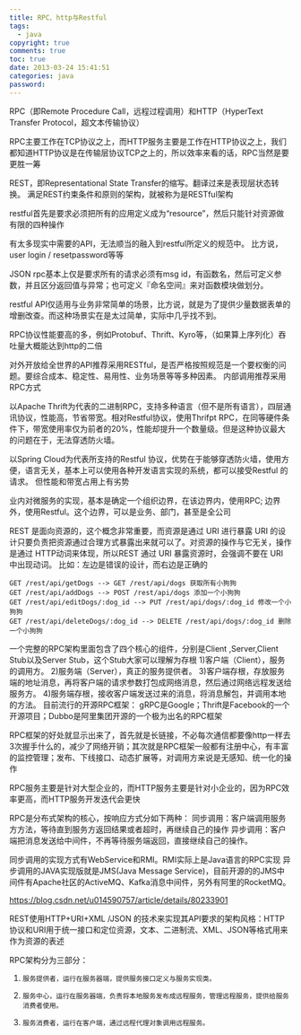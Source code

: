 ```yaml
---
title: RPC、http与Restful
tags: 
  - java 
copyright: true
comments: true
toc: true
date: 2013-03-24 15:41:51
categories: java
password:
---
```

RPC（即Remote Procedure Call，远程过程调用）和HTTP（HyperText Transfer Protocol，超文本传输协议）

RPC主要工作在TCP协议之上，而HTTP服务主要是工作在HTTP协议之上，我们都知道HTTP协议是在传输层协议TCP之上的，所以效率来看的话，RPC当然是要更胜一筹

REST，即Representational State Transfer的缩写。翻译过来是表现层状态转换。
满足REST约束条件和原则的架构，就被称为是RESTful架构


restful首先是要求必须把所有的应用定义成为“resource”，然后只能针对资源做有限的四种操作

有太多现实中需要的API，无法顺当的融入到restful所定义的规范中。
比方说，user login / resetpassword等等


JSON rpc基本上仅是要求所有的请求必须有msg id，有函数名，然后可定义参数，并且区分返回值与异常；也可定义『命名空间』来对函数模块做划分。

restful API仅适用与业务非常简单的场景，比方说，就是为了提供少量数据表单的增删改查。而这种场景实在是太过简单，实际中几乎找不到。

RPC协议性能要高的多，例如Protobuf、Thrift、Kyro等，（如果算上序列化）吞吐量大概能达到http的二倍

对外开放给全世界的API推荐采用RESTful，是否严格按照规范是一个要权衡的问题。要综合成本、稳定性、易用性、业务场景等等多种因素。
内部调用推荐采用RPC方式

以Apache Thrift为代表的二进制RPC，支持多种语言（但不是所有语言），四层通讯协议，性能高，节省带宽。相对Restful协议，使用Thrifpt RPC，在同等硬件条件下，带宽使用率仅为前者的20%，性能却提升一个数量级。但是这种协议最大的问题在于，无法穿透防火墙。

以Spring Cloud为代表所支持的Restful 协议，优势在于能够穿透防火墙，使用方便，语言无关，基本上可以使用各种开发语言实现的系统，都可以接受Restful 的请求。 但性能和带宽占用上有劣势

业内对微服务的实现，基本是确定一个组织边界，在该边界内，使用RPC; 边界外，使用Restful。这个边界，可以是业务、部门，甚至是全公司

REST 是面向资源的，这个概念非常重要，而资源是通过 URI 进行暴露
URI 的设计只要负责把资源通过合理方式暴露出来就可以了。对资源的操作与它无关，操作是通过 HTTP动词来体现，所以REST 通过 URI 暴露资源时，会强调不要在 URI 中出现动词。
比如：左边是错误的设计，而右边是正确的
~~~
GET /rest/api/getDogs --> GET /rest/api/dogs 获取所有小狗狗 
GET /rest/api/addDogs --> POST /rest/api/dogs 添加一个小狗狗 
GET /rest/api/editDogs/:dog_id --> PUT /rest/api/dogs/:dog_id 修改一个小狗狗 
GET /rest/api/deleteDogs/:dog_id --> DELETE /rest/api/dogs/:dog_id 删除一个小狗狗
~~~

一个完整的RPC架构里面包含了四个核心的组件，分别是Client ,Server,Client Stub以及Server Stub，这个Stub大家可以理解为存根
1)客户端（Client），服务的调用方。
2)服务端（Server），真正的服务提供者。
3)客户端存根，存放服务端的地址消息，再将客户端的请求参数打包成网络消息，然后通过网络远程发送给服务方。
4)服务端存根，接收客户端发送过来的消息，将消息解包，并调用本地的方法。 
目前流行的开源RPC框架：
gRPC是Google；Thrift是Facebook的一个开源项目；Dubbo是阿里集团开源的一个极为出名的RPC框架

RPC框架的好处就显示出来了，首先就是长链接，不必每次通信都要像http一样去3次握手什么的，减少了网络开销；其次就是RPC框架一般都有注册中心，有丰富的监控管理；发布、下线接口、动态扩展等，对调用方来说是无感知、统一化的操作

RPC服务主要是针对大型企业的，而HTTP服务主要是针对小企业的，因为RPC效率更高，而HTTP服务开发迭代会更快


RPC是分布式架构的核心，按响应方式分如下两种：
同步调用：客户端调用服务方方法，等待直到服务方返回结果或者超时，再继续自己的操作
异步调用：客户端把消息发送给中间件，不再等待服务端返回，直接继续自己的操作。

同步调用的实现方式有WebService和RMI。RMI实际上是Java语言的RPC实现
异步调用的JAVA实现版就是JMS(Java Message Service)，目前开源的的JMS中间件有Apache社区的ActiveMQ、Kafka消息中间件，另外有阿里的RocketMQ。

https://blog.csdn.net/u014590757/article/details/80233901

REST使用HTTP+URI+XML /JSON 的技术来实现其API要求的架构风格：HTTP协议和URI用于统一接口和定位资源，文本、二进制流、XML、JSON等格式用来作为资源的表述

 RPC架构分为三部分：
1.     服务提供者，运行在服务器端，提供服务接口定义与服务实现类。
2.     服务中心，运行在服务器端，负责将本地服务发布成远程服务，管理远程服务，提供给服务消费者使用。
3.     服务消费者，运行在客户端，通过远程代理对象调用远程服务。



